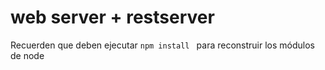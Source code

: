 # web server + restserver

Recuerden que deben ejecutar ```npm install ``` para reconstruir los módulos de node